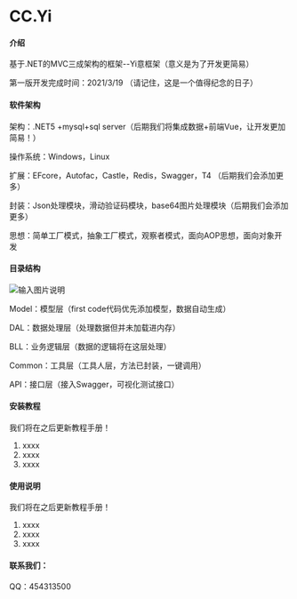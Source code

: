 # CC.Yi

#### 介绍
基于.NET的MVC三成架构的框架--Yi意框架（意义是为了开发更简易）

第一版开发完成时间：2021/3/19 （请记住，这是一个值得纪念的日子）


#### 软件架构
架构：.NET5 +mysql+sql server（后期我们将集成数据+前端Vue，让开发更加简易！）

操作系统：Windows，Linux

扩展：EFcore，Autofac，Castle，Redis，Swagger，T4 （后期我们会添加更多）

封装：Json处理模块，滑动验证码模块，base64图片处理模块（后期我们会添加更多）

思想：简单工厂模式，抽象工厂模式，观察者模式，面向AOP思想，面向对象开发


#### 目录结构
![输入图片说明](https://images.gitee.com/uploads/images/2021/0321/023715_59bef411_3049273.png "屏幕截图.png")

Model：模型层（first code代码优先添加模型，数据自动生成）

DAL：数据处理层（处理数据但并未加载进内存）

BLL：业务逻辑层（数据的逻辑将在这层处理）

Common：工具层（工具人层，方法已封装，一键调用）

API：接口层（接入Swagger，可视化测试接口）


#### 安装教程
我们将在之后更新教程手册！

1.  xxxx
2.  xxxx
3.  xxxx

#### 使用说明
我们将在之后更新教程手册！

1.  xxxx
2.  xxxx
3.  xxxx

#### 联系我们：
QQ：454313500


